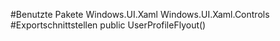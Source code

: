 #Benutzte Pakete
Windows.UI.Xaml
Windows.UI.Xaml.Controls
#Exportschnittstellen
public UserProfileFlyout()
